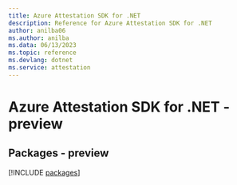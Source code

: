 ```yaml
---
title: Azure Attestation SDK for .NET
description: Reference for Azure Attestation SDK for .NET
author: anilba06
ms.author: anilba
ms.data: 06/13/2023
ms.topic: reference
ms.devlang: dotnet
ms.service: attestation
---
```

# Azure Attestation SDK for .NET - preview
## Packages - preview
[!INCLUDE [packages](attestation-index.md)]